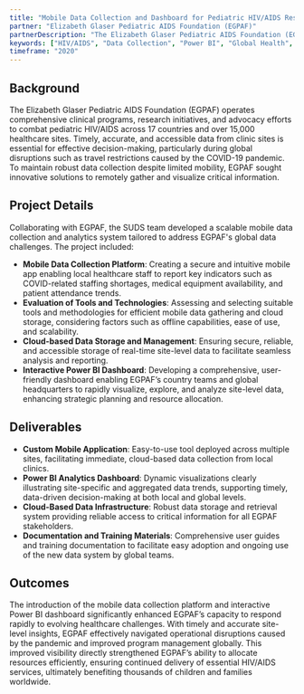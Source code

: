 ```yaml
---
title: "Mobile Data Collection and Dashboard for Pediatric HIV/AIDS Response"
partner: "Elizabeth Glaser Pediatric AIDS Foundation (EGPAF)"
partnerDescription: "The Elizabeth Glaser Pediatric AIDS Foundation (EGPAF) is a global leader dedicated to eliminating pediatric HIV/AIDS through innovative clinical programs, targeted research, and evidence-based advocacy across 17 countries."
keywords: ["HIV/AIDS", "Data Collection", "Power BI", "Global Health", "Data Visualization"]
timeframe: "2020"
---
```


## Background

The Elizabeth Glaser Pediatric AIDS Foundation (EGPAF) operates comprehensive clinical programs, research initiatives, and advocacy efforts to combat pediatric HIV/AIDS across 17 countries and over 15,000 healthcare sites. Timely, accurate, and accessible data from clinic sites is essential for effective decision-making, particularly during global disruptions such as travel restrictions caused by the COVID-19 pandemic. To maintain robust data collection despite limited mobility, EGPAF sought innovative solutions to remotely gather and visualize critical information.

## Project Details

Collaborating with EGPAF, the SUDS team developed a scalable mobile data collection and analytics system tailored to address EGPAF's global data challenges. The project included:

- **Mobile Data Collection Platform**: Creating a secure and intuitive mobile app enabling local healthcare staff to report key indicators such as COVID-related staffing shortages, medical equipment availability, and patient attendance trends.
- **Evaluation of Tools and Technologies**: Assessing and selecting suitable tools and methodologies for efficient mobile data gathering and cloud storage, considering factors such as offline capabilities, ease of use, and scalability.
- **Cloud-based Data Storage and Management**: Ensuring secure, reliable, and accessible storage of real-time site-level data to facilitate seamless analysis and reporting.
- **Interactive Power BI Dashboard**: Developing a comprehensive, user-friendly dashboard enabling EGPAF’s country teams and global headquarters to rapidly visualize, explore, and analyze site-level data, enhancing strategic planning and resource allocation.

## Deliverables

- **Custom Mobile Application**: Easy-to-use tool deployed across multiple sites, facilitating immediate, cloud-based data collection from local clinics.
- **Power BI Analytics Dashboard**: Dynamic visualizations clearly illustrating site-specific and aggregated data trends, supporting timely, data-driven decision-making at both local and global levels.
- **Cloud-Based Data Infrastructure**: Robust data storage and retrieval system providing reliable access to critical information for all EGPAF stakeholders.
- **Documentation and Training Materials**: Comprehensive user guides and training documentation to facilitate easy adoption and ongoing use of the new data system by global teams.

## Outcomes

The introduction of the mobile data collection platform and interactive Power BI dashboard significantly enhanced EGPAF’s capacity to respond rapidly to evolving healthcare challenges. With timely and accurate site-level insights, EGPAF effectively navigated operational disruptions caused by the pandemic and improved program management globally. This improved visibility directly strengthened EGPAF’s ability to allocate resources efficiently, ensuring continued delivery of essential HIV/AIDS services, ultimately benefiting thousands of children and families worldwide.
